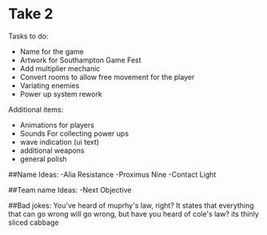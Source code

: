 # Take 2

Tasks to do:

- Name for the game
- Artwork for Southampton Game Fest
- Add multiplier mechanic
- Convert rooms to allow free movement for the player
- Variating enemies
- Power up system rework


Additional items:
- Animations for players
- Sounds For collecting power ups
- wave indication (ui text)
- additional weapons
- general polish


##Name Ideas:
-Alia Resistance
-Proximus Nine
-Contact Light


##Team name Ideas:
-Next Objective

##Bad jokes:
You've heard of muprhy's law, right?
It states that everything that can go wrong will go wrong, but have you heard of cole's law?
its thinly sliced cabbage